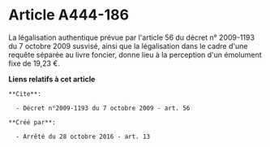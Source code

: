 # Article A444-186

La légalisation authentique prévue par l'article 56 du décret n° 2009-1193 du 7 octobre 2009 susvisé,  ainsi que la
légalisation dans le cadre d'une requête séparée au livre  foncier, donne lieu à la perception d'un émolument fixe de 19,23
€.

**Liens relatifs à cet article**

	**Cite**:

	  - Décret n°2009-1193 du 7 octobre 2009 - art. 56

	**Créé par**:

	  - Arrêté du 28 octobre 2016 - art. 13
